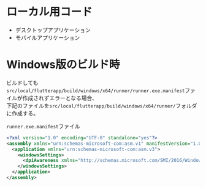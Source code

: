 # ローカル用コード
* デスクトップアプリケーション
* モバイルアプリケーション

# Windows版のビルド時
ビルドしても`src/local/flutterapp/build/windows/x64/runner/runner.exe.manifest`ファイルが作成されずエラーとなる場合、<br>
下記のファイルを`src/local/flutterapp/build/windows/x64/runner/`フォルダに作成する。

`runner.exe.manifest`ファイル
```xml
<?xml version="1.0" encoding="UTF-8" standalone="yes"?>
<assembly xmlns="urn:schemas-microsoft-com:asm.v1" manifestVersion="1.0">
  <application xmlns="urn:schemas-microsoft-com:asm.v3">
    <windowsSettings>
      <dpiAwareness xmlns="http://schemas.microsoft.com/SMI/2016/WindowsSettings">PerMonitorV2</dpiAwareness>
    </windowsSettings>
  </application>
</assembly>
```